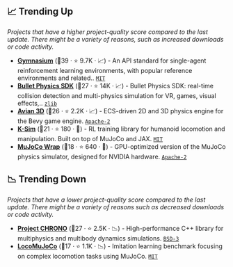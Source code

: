 ## 📈 Trending Up

_Projects that have a higher project-quality score compared to the last update. There might be a variety of reasons, such as increased downloads or code activity._

- <b><a href="https://gymnasium.farama.org/">Gymnasium</a></b> (🥇39 ·  ⭐ 9.7K · 📈) - An API standard for single-agent reinforcement learning environments, with popular reference environments and related.. <code><a href="http://bit.ly/34MBwT8">MIT</a></code>
- <b><a href="http://bulletphysics.org/">Bullet Physics SDK</a></b> (🥇27 ·  ⭐ 14K · 📈) - Bullet Physics SDK: real-time collision detection and multi-physics simulation for VR, games, visual effects,.. <code><a href="https://tldrlegal.com/search?q=zlib">zlib</a></code>
- <b><a href="https://crates.io/crates/avian3d">Avian 3D</a></b> (🥈26 ·  ⭐ 2.2K · 📈) - ECS-driven 2D and 3D physics engine for the Bevy game engine. <code><a href="http://bit.ly/3nYMfla">Apache-2</a></code>
- <b><a href="https://docs.kscale.dev/docs/ksim">K-Sim</a></b> (🥈21 ·  ⭐ 180 · 🐣) - RL training library for humanoid locomotion and manipulation. Built on top of MuJoCo and JAX. <code><a href="http://bit.ly/34MBwT8">MIT</a></code>
- <b><a href="https://github.com/google-deepmind/mujoco_warp">MuJoCo Wrap</a></b> (🥈18 ·  ⭐ 640 · 🐣) - GPU-optimized version of the MuJoCo physics simulator, designed for NVIDIA hardware. <code><a href="http://bit.ly/3nYMfla">Apache-2</a></code>

## 📉 Trending Down

_Projects that have a lower project-quality score compared to the last update. There might be a variety of reasons such as decreased downloads or code activity._

- <b><a href="https://projectchrono.org">Project CHRONO</a></b> (🥇27 ·  ⭐ 2.5K · 📉) - High-performance C++ library for multiphysics and multibody dynamics simulations. <code><a href="http://bit.ly/3aKzpTv">BSD-3</a></code>
- <b><a href="https://loco-mujoco.readthedocs.io/">LocoMuJoCo</a></b> (🥉17 ·  ⭐ 1.1K · 📉) - Imitation learning benchmark focusing on complex locomotion tasks using MuJoCo. <code><a href="http://bit.ly/34MBwT8">MIT</a></code>

